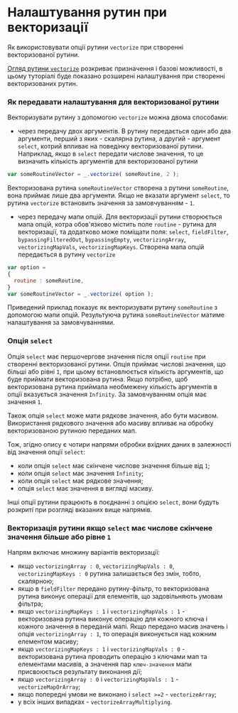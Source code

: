 # Налаштування рутин при векторизації

Як використовувати опції рутини <code>vectorize</code> при створенні векторизованої рутини.

[Огляд рутини `vectorize`](Vectorize.md) розкриває призначення і базові можливості, в цьому туторіалі буде показано розширені налаштування при створенні векторизованих рутин.

### Як передавати налаштування для векторизованої рутини

Векторизувати рутину з допомогою `vectorize` можна двома способами:

- через передачу двох аргументів. В рутину передається один або два аргументи, перший з яких - скалярна рутина, а другий - аргумент `select`, котрий впливає на поведінку векторизованої рутини. Наприклад, якщо в `select` передати числове значення, то це визначить кількість аргументів для векторизованої рутини

```js
var someRoutineVector = _.vectorize( someRoutine, 2 );
```

Векторизована рутина `someRoutineVector` створена з рутини `someRoutine`, вона приймає лише два аргументи. Якщо не вказати аргумент `select`, то рутина `vectorize` встановить значення за замовчуванням - `1`.

- через передачу мапи опцій. Для векторизації рутини створюється мапа опцій, котра обов'язково містить поле `routine` - рутина для векторизації, та додатково може поміщати поля: `select`, `fieldFilter`, `bypassingFilteredOut`, `bypassingEmpty`, `vectorizingArray`, `vectorizingMapVals`, `vectorizingMapKeys`. Створена мапа опцій передається в рутину `vectorize`

```js
var option =
{
  routine : someRoutine,
}
var someRoutineVector = _.vectorize( option );
```

Приведений приклад показує як векторизувати рутину `someRoutine` з допомогою мапи опцій. Результуюча рутина `someRoutineVector` матиме налаштування за замовчуваннями.

### Опція `select`

Опція `select` має першочергове значення після опції `routine` при створенні векторизованої рутини. Опція приймає числові значення, що більші або рівні `1`, при цьому встановлюється кількість аргументів, що буде приймати векторизована рутина. Якщо потрібно, щоб векторизована рутина приймала необмежену кількість аргументів в опції вказується значення `Infinity`. За замовчуванням опція має значення `1`.

Також опція `select` може мати рядкове значення, або бути масивом. Використання рядкового значення або масиву впливає на обробку векторизованою рутиною переданих мап.

Тож, згідно опису є чотири напрями обробки вхідних даних в залежності від значення опції `select`:

- коли опція `select` має скінчене числове значення більше від `1`;
- коли опція `select` має значення `Infinity`;
- коли опція `select` має рядкове значення;
- опція `select` має значення в вигляді масиву.

Інші опції рутини працюють в поєднанні з опцією `select`, вони будуть розкриті при розгляді вказаних вище напрямів.

### Векторизація рутини якщо `select` має числове скінчене значення більше або рівне `1`

Напрям включає множину варіантів векторизації:

- якщо `vectorizingArray : 0`, `vectorizingMapVals : 0`, `vectorizingMapKeys : 0` рутина залишається без змін, тобто, скалярною;
- якщо в `fieldFilter` передано рутину-фільтр, то векторизована рутина виконує операції для елементів, що задовільняють умовам фільтра;
- якщо `vectorizingMapKeys : 1` i `vectorizingMapVals : 1` - векторизована рутина виконує операцію для кожного ключа і кожного значення в переданій мапі. Якщо передано масив значень і опція `vectorizingArray : 1`, то операція виконується над кожним елементом масиву;
- якщо `vectorizingMapKeys : 1` i `vectorizingMapVals : 0` - векторизована рутина проводить операцію з ключами мап та елементами масивів, а значення пар `ключ-значення` мапи присвоюється результату виконання дії;
- якщо `vectorizingArray : 0` i `vectorizingMapVals : 1` - `vectorizeMapOrArray`;
- якщо попередні умови не виконано і `select >=2` - `vectorizeArray`;
- у всіх інших випадках - `vectorizeArrayMultiplying`.

<!--
При використанні рядкового значення векторизована рутина розглядає значення `select` як ключ для пошуку в мапі. Якщо за таким ключем в переданій мапі знайдено масив, то рутина розкладає мапу на множину мап згідно кількості елементів масиву. -->
